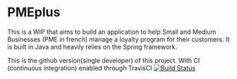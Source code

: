 # PMEplus

This is a WIP that aims to build an application to help Small and Medium Businesses (PME in french) manage a loyalty program for their customers.
It is built in Java and heavily relies on the Spring framework.

This is the github version(single developer) of this project.
With CI (continuous integration) enabled through TravisCI [![Build Status](https://travis-ci.org/jeffreynkali/PMEplus.svg?branch=master)](https://travis-ci.org/jeffreynkali/PMEplus)
